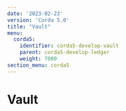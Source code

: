 ```yaml
---
date: '2023-02-23'
version: 'Corda 5.0'
title: "Vault"
menu:
  corda5:
    identifier: corda5-develop-vault
    parent: corda5-develop-ledger
    weight: 7000
section_menu: corda5
---
```

# Vault
